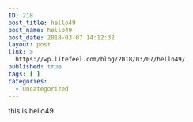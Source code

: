 ```yaml
---
ID: 218
post_title: hello49
post_name: hello49
post_date: 2018-03-07 14:12:32
layout: post
link: >
  https://wp.litefeel.com/blog/2018/03/07/hello49/
published: true
tags: [ ]
categories:
  - Uncategorized
---
```

this is hello49
